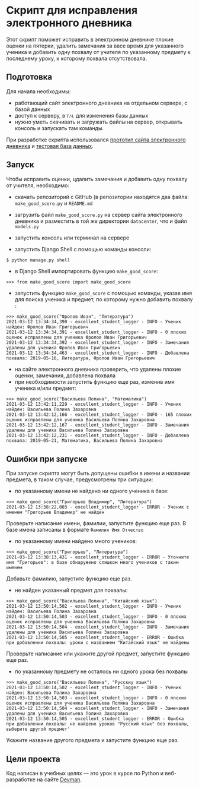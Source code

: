 # Скрипт для исправления электронного дневника

Этот скрипт поможет исправить в электронном дневнике плохие оценки на пятерки, удалить замечания за ввсе время для указанного ученика и добавить одну похвалу от учителя по указанному предмету к последнему уроку, к которому похвала отсутствовала.

## Подготовка

Для начала необходимы:
- работающий сайт электронного дневника на отдельном сервере, с базой данных
- доступ к серверу, в т.ч. для изменения базы данных
- нужно уметь скачивать и загружать файлы на сервер, открывать консоль и запускать там команды.

При разработке скрипта использовался [прототип сайта электронного дневника](https://github.com/devmanorg/e-diary/tree/master) и [тестовая база данных](https://dvmn.org/filer/canonical/1562234129/166/).


## Запуск

Чтобы исправить оценки, цдалить замечания и добавить одну похвалу от учителя, необходимо:

- скачать репозиторий с GitHub (в репозитории находятся два файла: `make_good_score.py` и `README.md`

- загрузить файл `make_good_score.py` на сервер сайта электронного дневника и разместить в той же директории `datacenter`, что и файл `models.py`

- запустить консоль или терминал на сервере

- запустить Django Shell с помощью команды консоли:

```bash
$ python manage.py shell

```
- в Django Shell импортировать функцию `make_good_score`:
```
>>> from make_good_score import make_good_score
```
- запустить функцию `make_good_score` с помощью команды, указав имя для поиска ученика и предмет, по которому нужно добавить похвалу :
```
>>> make_good_score("Фролов Иван", "Литература")
2021-03-12 13:34:34,390 - excellent_student_logger - INFO - Ученик найден: Фролов Иван Григорьевич
2021-03-12 13:34:34,391 - excellent_student_logger - INFO - 0 плохих оценок исправлены для ученика Фролов Иван Григорьевич
2021-03-12 13:34:34,392 - excellent_student_logger - INFO - Замечания удалены для ученика Фролов Иван Григорьевич
2021-03-12 13:34:34,463 - excellent_student_logger - INFO - Добавлена похвала: 2019-05-16, Литература, Фролов Иван Григорьевич
```
- на сайте электронного дневника проверить, что удалены плохие оценки, замечания, добавлена похвала
- при необходимости запустить функцию еще раз, изменив имя ученика и/или предмет:
```
>>> make_good_score("Васильева Полина", "Математика")
2021-03-12 13:42:11,229 - excellent_student_logger - INFO - Ученик найден: Васильева Полина Захаровна
2021-03-12 13:42:12,166 - excellent_student_logger - INFO - 165 плохих оценок исправлены для ученика Васильева Полина Захаровна
2021-03-12 13:42:12,167 - excellent_student_logger - INFO - Замечания удалены для ученика Васильева Полина Захаровна
2021-03-12 13:42:12,231 - excellent_student_logger - INFO - Добавлена похвала: 2019-05-21, Математика, Васильева Полина Захаровна
```

## Ошибки при запуске

При запуске скрипта могут быть допущены ошибки в имени и названии предмета, в таком случае, предусмотрены три ситуации:
- по указанному имени не найдено ни одного ученика в базе:
```
>>> make_good_score("Григорьев Владимир", "Литература")
2021-03-12 13:38:22,003 - excellent_student_logger - ERROR - Ученик с именем "Григорьев Владимир" не найден
```
Проверьте написание имени, фамилии, запустите функцию еще раз. В базе имена записаны в формате `Фамилия Имя Отчество`

- по указанному имени найдено много учеников:
```
>>> make_good_score("Григорьев", "Литература")
2021-03-12 13:38:13,431 - excellent_student_logger - ERROR - Уточните имя "Григорьев": в базе обнаружено слишком много учеников с таким именем
```
Добавьте фамилию, запустите функцию еще раз.

- не найден указанный предмет для похвалы:
```
>>> make_good_score("Васильева Полина", "Китайский язык")
2021-03-12 13:50:14,502 - excellent_student_logger - INFO - Ученик найден: Васильева Полина Захаровна
2021-03-12 13:50:14,503 - excellent_student_logger - INFO - 0 плохих оценок исправлены для ученика Васильева Полина Захаровна
2021-03-12 13:50:14,504 - excellent_student_logger - INFO - Замечания удалены для ученика Васильева Полина Захаровна
2021-03-12 13:50:14,505 - excellent_student_logger - ERROR - Ошибка при добавлении похвалы: уроки с названием "Китайский язык" не найдены
```
Проверьте написание или укажите другой предмет, запустите функцию еще раз.

- по указанному предмету не осталось ни одного урока без похвалы
```
>>> make_good_score("Васильева Полина", "Русскиу язык")
2021-03-12 13:50:14,502 - excellent_student_logger - INFO - Ученик найден: Васильева Полина Захаровна
2021-03-12 13:50:14,503 - excellent_student_logger - INFO - 0 плохих оценок исправлены для ученика Васильева Полина Захаровна
2021-03-12 13:50:14,504 - excellent_student_logger - INFO - Замечания удалены для ученика Васильева Полина Захаровна
2021-03-12 13:50:14,505 - excellent_student_logger - ERROR - Ошибка при добавлении похвалы: не найдено уроков "Русский язык" без похвалы, выберите другой предмет'
```
Укажите название другого предмета и запустите функцию еще раз.

## Цели проекта

Код написан в учебных целях — это урок в курсе по Python и веб-разработке на сайте [Devman](https://dvmn.org).
